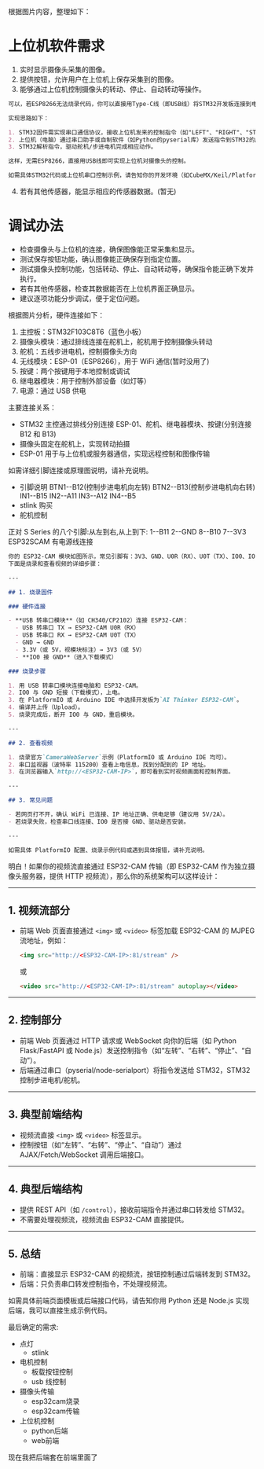 根据图片内容，整理如下：

# 上位机软件需求

1. 实时显示摄像头采集的图像。
2. 提供按钮，允许用户在上位机上保存采集到的图像。
3. 能够通过上位机控制摄像头的转动、停止、自动转动等操作。
```md
可以，若ESP8266无法烧录代码，你可以直接用Type-C线（即USB线）将STM32开发板连接到电脑，通过USB虚拟串口（通常为CDC/USART）实现上位机与STM32的通信，从而控制摄像头的转动、停止、自动转动等操作。

实现思路如下：

1. STM32固件需实现串口通信协议，接收上位机发来的控制指令（如"LEFT"、"RIGHT"、"STOP"、"AUTO"），并据此控制舵机或步进电机。
2. 上位机（电脑）通过串口助手或自制软件（如Python的pyserial库）发送指令到STM32的虚拟串口。
3. STM32解析指令，驱动舵机/步进电机完成相应动作。

这样，无需ESP8266，直接用USB线即可实现上位机对摄像头的控制。

如需具体STM32代码或上位机串口控制示例，请告知你的开发环境（如CubeMX/Keil/PlatformIO等）和需求细节。
```
4. 若有其他传感器，能显示相应的传感器数据。(暂无)

# 调试办法

- 检查摄像头与上位机的连接，确保图像能正常采集和显示。
- 测试保存按钮功能，确认图像能正确保存到指定位置。
- 测试摄像头控制功能，包括转动、停止、自动转动等，确保指令能正确下发并执行。
- 若有其他传感器，检查其数据能否在上位机界面正确显示。
- 建议逐项功能分步调试，便于定位问题。

根据图片分析，硬件连接如下：

1. 主控板：STM32F103C8T6（蓝色小板）
2. 摄像头模块：通过排线连接在舵机上，舵机用于控制摄像头转动
3. 舵机：五线步进电机，控制摄像头方向
4. 无线模块：ESP-01（ESP8266），用于 WiFi 通信(暂时没用了)
5. 按键：两个按键用于本地控制或调试
6. 继电器模块：用于控制外部设备（如灯等）
7. 电源：通过 USB 供电

主要连接关系：

- STM32 主控通过排线分别连接 ESP-01、舵机、继电器模块、按键(分别连接 B12 和 B13)
- 摄像头固定在舵机上，实现转动拍摄
- ESP-01 用于与上位机或服务器通信，实现远程控制和图像传输

如需详细引脚连接或原理图说明，请补充说明。

- 引脚说明
  BTN1--B12(控制步进电机向左转)
  BTN2--B13(控制步进电机向右转)
  IN1--B15
  IN2--A11
  IN3--A12
  IN4--B5
- stlink 购买
- 舵机控制

正对 S Series 的八个引脚:从左到右,从上到下:
1--B11
2--GND
8--B10
7--3V3
ESP32SCAM 有电源线连接

```md
你的 ESP32-CAM 模块如图所示，常见引脚有：3V3、GND、U0R（RX）、U0T（TX）、IO0、IO16、IO12、IO13、IO14、IO15 等。
下面是烧录和查看视频的详细步骤：

---

## 1. 烧录固件

### 硬件连接

- **USB 转串口模块**（如 CH340/CP2102）连接 ESP32-CAM：
  - USB 转串口 TX → ESP32-CAM U0R（RX）
  - USB 转串口 RX → ESP32-CAM U0T（TX）
  - GND → GND
  - 3.3V（或 5V，视模块标注）→ 3V3（或 5V）
  - **IO0 接 GND**（进入下载模式）

### 烧录步骤

1. 用 USB 转串口模块连接电脑和 ESP32-CAM。
2. IO0 与 GND 短接（下载模式），上电。
3. 在 PlatformIO 或 Arduino IDE 中选择开发板为`AI Thinker ESP32-CAM`。
4. 编译并上传（Upload）。
5. 烧录完成后，断开 IO0 与 GND，重启模块。

---

## 2. 查看视频

1. 烧录官方`CameraWebServer`示例（PlatformIO 或 Arduino IDE 均可）。
2. 串口监视器（波特率 115200）查看上电信息，找到分配到的 IP 地址。
3. 在浏览器输入`http://<ESP32-CAM-IP>`，即可看到实时视频画面和控制界面。

---

## 3. 常见问题

- 若网页打不开，确认 WiFi 已连接、IP 地址正确、供电足够（建议用 5V/2A）。
- 若烧录失败，检查串口线连接、IO0 是否接 GND、驱动是否安装。

---

如需具体 PlatformIO 配置、烧录示例代码或遇到具体报错，请补充说明。
```

明白！如果你的视频流直接通过 ESP32-CAM 传输（即 ESP32-CAM 作为独立摄像头服务器，提供 HTTP 视频流），那么你的系统架构可以这样设计：

---

## 1. 视频流部分

- 前端 Web 页面直接通过 `<img>` 或 `<video>` 标签加载 ESP32-CAM 的 MJPEG 流地址，例如：
  ```html
  <img src="http://<ESP32-CAM-IP>:81/stream" />
  ```
  或
  ```html
  <video src="http://<ESP32-CAM-IP>:81/stream" autoplay></video>
  ```

---

## 2. 控制部分

- 前端 Web 页面通过 HTTP 请求或 WebSocket 向你的后端（如 Python Flask/FastAPI 或 Node.js）发送控制指令（如“左转”、“右转”、“停止”、“自动”）。
- 后端通过串口（pyserial/node-serialport）将指令发送给 STM32，STM32 控制步进电机/舵机。

---

## 3. 典型前端结构

- 视频流直接 `<img>` 或 `<video>` 标签显示。
- 控制按钮（如“左转”、“右转”、“停止”、“自动”）通过 AJAX/Fetch/WebSocket 调用后端接口。

---

## 4. 典型后端结构

- 提供 REST API（如 `/control`），接收前端指令并通过串口转发给 STM32。
- 不需要处理视频流，视频流由 ESP32-CAM 直接提供。

---

## 5. 总结

- 前端：直接显示 ESP32-CAM 的视频流，按钮控制通过后端转发到 STM32。
- 后端：只负责串口转发控制指令，不处理视频流。

如需具体前端页面模板或后端接口代码，请告知你用 Python 还是 Node.js 实现后端，我可以直接生成示例代码。

最后确定的需求:
- 点灯
  - stlink
- 电机控制
  - 板载按钮控制
  - usb 线控制
- 摄像头传输
  - esp32cam烧录
  - esp32cam传输
- 上位机控制
  - python后端
  - web前端

现在我把后端套在前端里面了